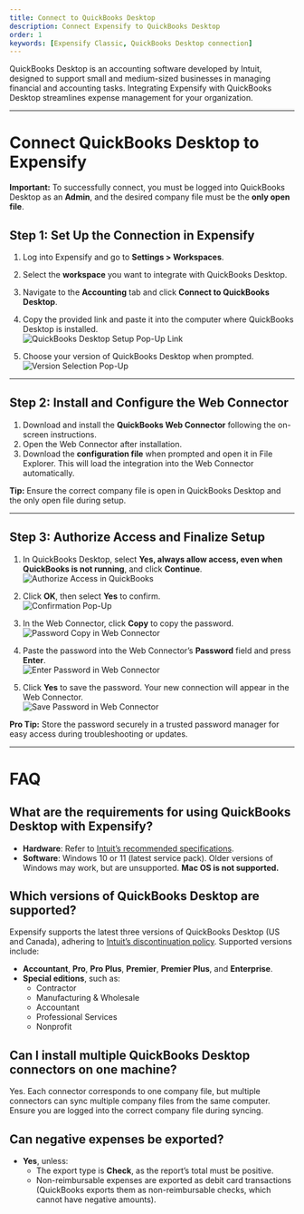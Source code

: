 ```yaml
---
title: Connect to QuickBooks Desktop
description: Connect Expensify to QuickBooks Desktop
order: 1
keywords: [Expensify Classic, QuickBooks Desktop connection]
---
```



QuickBooks Desktop is an accounting software developed by Intuit, designed to support small and medium-sized businesses in managing financial and accounting tasks. Integrating Expensify with QuickBooks Desktop streamlines expense management for your organization.

---

# Connect QuickBooks Desktop to Expensify

**Important:** To successfully connect, you must be logged into QuickBooks Desktop as an **Admin**, and the desired company file must be the **only open file**.

## Step 1: Set Up the Connection in Expensify
1. Log into Expensify and go to **Settings > Workspaces**.
2. Select the **workspace** you want to integrate with QuickBooks Desktop.
3. Navigate to the **Accounting** tab and click **Connect to QuickBooks Desktop**.
4. Copy the provided link and paste it into the computer where QuickBooks Desktop is installed.  
   ![QuickBooks Desktop Setup Pop-Up Link](https://help.expensify.com/assets/images/QBO_desktop_01.png)

5. Choose your version of QuickBooks Desktop when prompted.  
   ![Version Selection Pop-Up](https://help.expensify.com/assets/images/QBO_desktop_02.png)

---

## Step 2: Install and Configure the Web Connector
1. Download and install the **QuickBooks Web Connector** following the on-screen instructions.
2. Open the Web Connector after installation.
3. Download the **configuration file** when prompted and open it in File Explorer. This will load the integration into the Web Connector automatically.

**Tip:** Ensure the correct company file is open in QuickBooks Desktop and the only open file during setup.

---

## Step 3: Authorize Access and Finalize Setup
1. In QuickBooks Desktop, select **Yes, always allow access, even when QuickBooks is not running**, and click **Continue**.  
   ![Authorize Access in QuickBooks](https://help.expensify.com/assets/images/QBO_desktop_04.png)

2. Click **OK**, then select **Yes** to confirm.  
    ![Confirmation Pop-Up](https://help.expensify.com/assets/images/QBO_desktop_05.png)

3. In the Web Connector, click **Copy** to copy the password.  
    ![Password Copy in Web Connector](https://help.expensify.com/assets/images/QBO_desktop_06.png)

4. Paste the password into the Web Connector’s **Password** field and press **Enter**.  
    ![Enter Password in Web Connector](https://help.expensify.com/assets/images/QBO_desktop_08.png)

5. Click **Yes** to save the password. Your new connection will appear in the Web Connector.  
    ![Save Password in Web Connector](https://help.expensify.com/assets/images/QBO_desktop_07.png)

**Pro Tip:** Store the password securely in a trusted password manager for easy access during troubleshooting or updates.

---

# FAQ

## What are the requirements for using QuickBooks Desktop with Expensify?
- **Hardware**: Refer to [Intuit’s recommended specifications](https://quickbooks.intuit.com/learn-support/en-us/help-article/install-products/system-requirements-quickbooks-desktop-2022/L9664spDA_US_en_US).
- **Software**: Windows 10 or 11 (latest service pack). Older versions of Windows may work, but are unsupported. **Mac OS is not supported.**

## Which versions of QuickBooks Desktop are supported?
Expensify supports the latest three versions of QuickBooks Desktop (US and Canada), adhering to [Intuit’s discontinuation policy](https://quickbooks.intuit.com/learn-support/en-us/help-article/feature-preferences/quickbooks-desktop-service-discontinuation-policy/L17cXxlie_US_en_US). Supported versions include:
- **Accountant**, **Pro**, **Pro Plus**, **Premier**, **Premier Plus**, and **Enterprise**.
- **Special editions**, such as:
  - Contractor
  - Manufacturing & Wholesale
  - Accountant
  - Professional Services
  - Nonprofit

## Can I install multiple QuickBooks Desktop connectors on one machine?
Yes. Each connector corresponds to one company file, but multiple connectors can sync multiple company files from the same computer. Ensure you are logged into the correct company file during syncing.

## Can negative expenses be exported?
- **Yes**, unless:
  - The export type is **Check**, as the report’s total must be positive.
  - Non-reimbursable expenses are exported as debit card transactions (QuickBooks exports them as non-reimbursable checks, which cannot have negative amounts).

